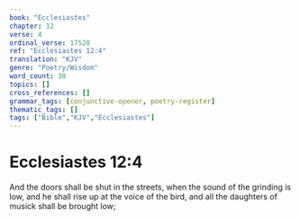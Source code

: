 ```yaml
---
book: "Ecclesiastes"
chapter: 12
verse: 4
ordinal_verse: 17528
ref: "Ecclesiastes 12:4"
translation: "KJV"
genre: "Poetry/Wisdom"
word_count: 38
topics: []
cross_references: []
grammar_tags: [conjunctive-opener, poetry-register]
thematic_tags: []
tags: ["Bible","KJV","Ecclesiastes"]
---
```


# Ecclesiastes 12:4

And the doors shall be shut in the streets, when the sound of the grinding is low, and he shall rise up at the voice of the bird, and all the daughters of musick shall be brought low;
